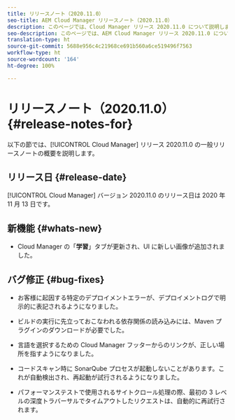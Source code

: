 ```yaml
---
title: リリースノート（2020.11.0）
seo-title: AEM Cloud Manager リリースノート（2020.11.0）
description: このページでは、Cloud Manager リリース 2020.11.0 について説明します。
seo-description: このページでは、AEM Cloud Manager リリース 2020.11.0 について説明します。
translation-type: ht
source-git-commit: 5688e956c4c21968ce691b560a6ce519496f7563
workflow-type: ht
source-wordcount: '164'
ht-degree: 100%

---
```


# リリースノート（2020.11.0）{#release-notes-for}

以下の節では、[!UICONTROL Cloud Manager] リリース 2020.11.0 の一般リリースノートの概要を説明します。

## リリース日 {#release-date}

[!UICONTROL Cloud Manager] バージョン 2020.11.0 のリリース日は 2020 年 11 月 13 日です。

## 新機能 {#whats-new}

* Cloud Manager の「**学習**」タブが更新され、UI に新しい画像が追加されました。

## バグ修正 {#bug-fixes}

* お客様に起因する特定のデプロイメントエラーが、デプロイメントログで明示的に表記されるようになりました。

* ビルドの実行に先立っておこなわれる依存関係の読み込みには、Maven プラグインのダウンロードが必要でした。

* 言語を選択するための Cloud Manager フッターからのリンクが、正しい場所を指すようになりました。

* コードスキャン時に SonarQube プロセスが起動しないことがあります。これが自動検出され、再起動が試行されるようになりました。

* パフォーマンステストで使用されるサイトクロール処理の際、最初の 3 レベルの深度トラバーサルでタイムアウトしたリクエストは、自動的に再試行されます。